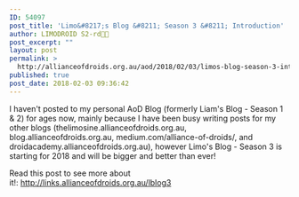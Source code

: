 ```yaml
---
ID: 54097
post_title: 'Limo&#8217;s Blog &#8211; Season 3 &#8211; Introduction'
author: LIMODROID S2-rd🔭🔬
post_excerpt: ""
layout: post
permalink: >
  http://allianceofdroids.org.au/aod/2018/02/03/limos-blog-season-3-introduction/
published: true
post_date: 2018-02-03 09:36:42
---
```

I haven't posted to my personal AoD Blog (formerly Liam's Blog - Season 1 &amp; 2) for ages now, mainly because I have been busy writing posts for my other blogs (thelimosine.allianceofdroids.org.au, blog.allianceofdroids.org.au, medium.com/alliance-of-droids/, and droidacademy.allianceofdroids.org.au), however Limo's Blog - Season 3 is starting for 2018 and will be bigger and better than ever!

Read this post to see more about it!: http://links.allianceofdroids.org.au/lblog3